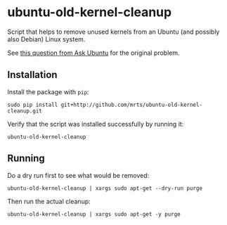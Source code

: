 # ubuntu-old-kernel-cleanup

Script that helps to remove unused kernels from an Ubuntu (and possibly also
Debian) Linux system.

See [this question from Ask Ubuntu](http://askubuntu.com/questions/401581/bash-one-liner-to-delete-only-old-kernels)
for the original problem.

## Installation

Install the package with `pip`:

    sudo pip install git+http://github.com/mrts/ubuntu-old-kernel-cleanup.git

Verify that the script was installed successfully by running it:

    ubuntu-old-kernel-cleanup

## Running

Do a dry run first to see what would be removed:

    ubuntu-old-kernel-cleanup | xargs sudo apt-get --dry-run purge

Then run the actual cleanup:

    ubuntu-old-kernel-cleanup | xargs sudo apt-get -y purge
